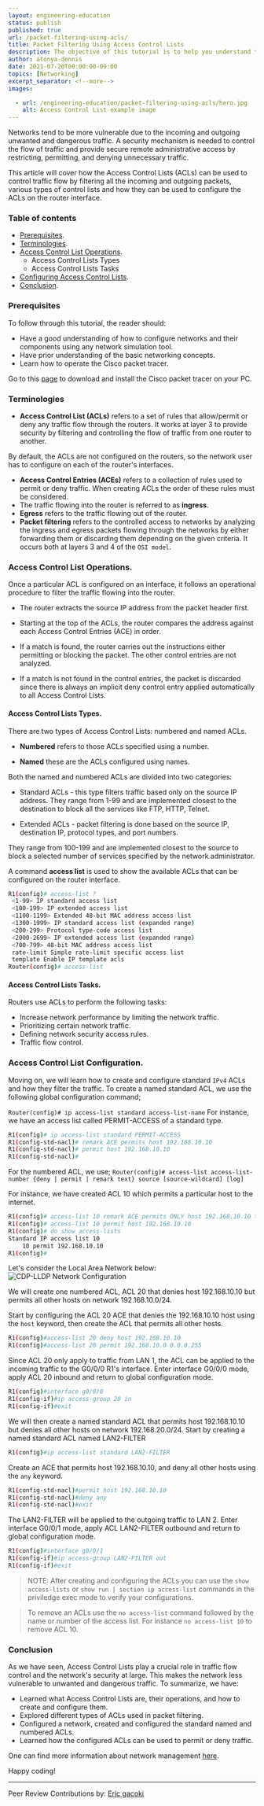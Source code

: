 ```yaml
---
layout: engineering-education
status: publish
published: true
url: /packet-filtering-using-acls/
title: Packet Filtering Using Access Control Lists
description: The objective of this tutorial is to help you understand the concept of Access Control Lists in traffic flow control and how routers can use it in filtering all the inbound and outbound traffic.
author: atonya-dennis
date: 2021-07-20T00:00:00-09:00
topics: [Networking]
excerpt_separator: <!--more-->
images:

  - url: /engineering-education/packet-filtering-using-acls/hero.jpg
    alt: Access Control List example image
---
```

Networks tend to be more vulnerable due to the incoming and outgoing unwanted and dangerous traffic. A security mechanism is needed to control the flow of traffic and provide secure remote administrative access by restricting, permitting, and denying unnecessary traffic.
<!--more-->
This article will cover how the Access Control Lists (ACLs) can be used to control traffic flow by filtering all the incoming and outgoing packets, various types of control lists and how they can be used to configure the ACLs on the router interface.
### Table of contents
- [Prerequisites](#prerequisites).
- [Terminologies](#terminologies).
- [Access Control List Operations](#access-control-list-operations).
  - Access Control Lists Types
  - Access Control Lists Tasks
- [Configuring Access Control Lists](#access-control-list-configuration).
- [Conclusion](#conclusion).

### Prerequisites
To follow through this tutorial, the reader should:
- Have a good understanding of how to configure networks and their components using any network simulation tool.
- Have prior understanding of the basic networking concepts.
- Learn how to operate the Cisco packet tracer.

Go to this [page](https://www.computernetworkingnotes.com/ccna-study-guide/download-packet-tracer-for-windows-and-linux.html) to download and install the Cisco packet tracer on your PC.

### Terminologies
- **Access Control List (ACLs)** refers to a set of rules that allow/permit or deny any traffic flow through the routers. It works at layer 3 to provide security by filtering and controlling the flow of traffic from one router to another.

By default, the ACLs are not configured on the routers, so the network user has to configure on each of the router's interfaces.
- **Access Control Entries (ACEs)** refers to a collection of rules used to permit or deny traffic. When creating ACLs the order of these rules must be considered.
- The traffic flowing into the router is referred to as **ingress**.
- **Egress** refers to the traffic flowing out of the router.
- **Packet filtering** refers to the controlled access to networks by analyzing the ingress and egress packets flowing through the networks by either forwarding them or discarding them depending on the given criteria. It occurs both at layers 3 and 4 of the `OSI model`.

### Access Control List Operations.
Once a particular ACL is configured on an interface, it follows an operational procedure to filter the traffic flowing into the router.

- The router extracts the source IP address from the packet header first.

- Starting at the top of the ACLs, the router compares the address against each Access Control Entries (ACE) in order.

- If a match is found, the router carries out the instructions either permitting or blocking the packet. The other control entries are not analyzed.

- If a match is not found in the control entries, the packet is discarded since there is always an implicit deny control entry applied automatically to all Access Control Lists.
#### Access Control Lists Types.
There are two types of Access Control Lists: numbered and named ACLs.
- **Numbered** refers to those ACLs specified using a number.

- **Named** these are the ACLs configured using names.

Both the named and numbered ACLs are divided into two categories:

- Standard ACLs - this type filters traffic based only on the source IP address.
They range from 1-99 and are implemented closest to the destination to block all the services like FTP, HTTP, Telnet.

- Extended ACLs - packet filtering is done based on the source IP, destination IP, protocol types, and port numbers.

They range from 100-199 and are implemented closest to the source to block a selected number of services specified by the network administrator.

A command **access list** is used to show the available ACLs that can be configured on the router interface.

```bash
R1(config)# access-list ?
 <1-99> IP standard access list
 <100-199> IP extended access list
 <1100-1199> Extended 48-bit MAC address access list
 <1300-1999> IP standard access list (expanded range)
 <200-299> Protocol type-code access list
 <2000-2699> IP extended access list (expanded range)
 <700-799> 48-bit MAC address access list
 rate-limit Simple rate-limit specific access list
 template Enable IP template acls
Router(config)# access-list
```

#### Access Control Lists Tasks.
Routers use ACLs to perform the following tasks:

- Increase network performance by limiting the network traffic.
- Prioritizing certain network traffic.
- Defining network security access rules.
- Traffic flow control.

### Access Control List Configuration.
Moving on, we will learn how to create and configure standard `IPv4` ACLs and how they filter the traffic.
To create a named standard ACL, we use the following global configuration command;

`Router(config)# ip access-list standard access-list-name`
For instance, we have an access list called PERMIT-ACCESS of a standard type.
```bash
R1(config)# ip access-list standard PERMIT-ACCESS
R1(config-std-nacl)# remark ACE permits host 192.168.10.10
R1(config-std-nacl)# permit host 192.168.10.10
R1(config-std-nacl)#

```
For the numbered ACL, we use;
`Router(config)# access-list access-list-number {deny | permit | remark text} source [source-wildcard] [log]`

For instance, we have created ACL 10 which permits a particular host to the internet.
```bash
R1(config)# access-list 10 remark ACE permits ONLY host 192.168.10.10 to the internet
R1(config)# access-list 10 permit host 192.168.10.10
R1(config)# do show access-lists
Standard IP access list 10
    10 permit 192.168.10.10
R1(config)#
```
Let's consider the Local Area Network below:
![CDP-LLDP Network Configuration](/engineering-education/packet-filtering-using-acls/acl.jpg)

We will create one numbered ACL, ACL 20 that denies host 192.168.10.10 but permits all other hosts on network 192.168.10.0/24.

Start by configuring the ACL 20 ACE that denies the 192.168.10.10 host using the `host` keyword, then create the ACL that permits all other hosts.
```bash
R1(config)#access-list 20 deny host 192.168.10.10
R1(config)#access-list 20 permit 192.168.10.0 0.0.0.255
```
Since ACL 20 only apply to traffic from LAN 1, the ACL can be applied to the incoming traffic to the G0/0/0 R1's interface.
Enter interface G0/0/0 mode, apply ACL 20 inbound and return to global configuration mode.
```bash
R1(config)#interface g0/0/0
R1(config-if)#ip access-group 20 in
R1(config-if)#exit
```
We will then create a named standard ACL that permits host 192.168.10.10 but denies all other hosts on network 192.168.20.0/24.
Start by creating a named standard ACL named LAN2-FILTER
```bash
R1(config)#ip access-list standard LAN2-FILTER

```
Create an ACE that permits host 192.168.10.10, and deny all other hosts using the `any` keyword.
```bash
R1(config-std-nacl)#permit host 192.168.10.10
R1(config-std-nacl)#deny any
R1(config-std-nacl)#exit
```
The LAN2-FILTER will be applied to the outgoing traffic to LAN 2.
Enter interface G0/0/1 mode, apply ACL LAN2-FILTER outbound and return to global configuration mode.
```bash
R1(config)#interface g0/0/1
R1(config-if)#ip access-group LAN2-FILTER out
R1(config-if)#exit
```
>NOTE:  After creating and configuring the ACLs you can use the `show access-lists` or `show run | section ip access-list` commands in the priviledge exec mode to verify your configurations.

>To remove an ACLs use the `no access-list` command followed by the name or number of the access list. For instance `no access-list 10` to remove ACL 10.

### Conclusion
As we have seen, Access Control Lists play a crucial role in traffic flow control and the network's security at large. This makes the network less vulnerable to unwanted and dangerous traffic.
To summarize, we have:
- Learned what Access Control Lists are, their operations, and how to create and configure them.
- Explored different types of ACLs used in packet filtering.
- Configured a network, created and configured the standard named and numbered ACLs.
- Learned how the configured ACLs can be used to permit or deny traffic.

One can find more information about network management [here](https://contenthub.netacad.com/ensa/5.0.1).

Happy coding!

---
Peer Review Contributions by: [Eric gacoki](/engineering-education/authors/eric-gacoki/)
